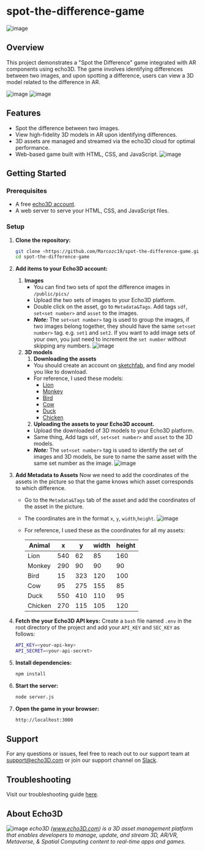 # spot-the-difference-game

![image](/public/pics/readme/begin_demo.png)

## Overview

This project demonstrates a "Spot the Difference" game integrated with AR components using echo3D. The game involves identifying differences between two images, and upon spotting a difference, users can view a 3D model related to the difference in AR.

![image](/public/pics/readme/set1_demo.png)
![image](/public/pics/readme/set2_demo.png)
## Features

- Spot the difference between two images.
- View high-fidelity 3D models in AR upon identifying differences.
- 3D assets are managed and streamed via the echo3D cloud for optimal performance.
- Web-based game built with HTML, CSS, and JavaScript.
![image](/public/pics/readme/3dmodel_demo.png)

## Getting Started

### Prerequisites

- A free [echo3D account](https://console.echo3d.co/#/auth/register).
- A web server to serve your HTML, CSS, and JavaScript files.
### Setup

1. **Clone the repository:**
   ```bash
   git clone <https://github.com/Marcozc19/spot-the-difference-game.git>
   cd spot-the-difference-game
   ```

2. **Add items to your Echo3D account:**
   1. **Images**
       - You can find two sets of spot the difference images in ```/public/pics/```
       - Upload the two sets of images to your Echo3D platform.
       - Double click on the asset, go to ```Metadata&Tags```. Add tags  ```sdf```, ```set<set number>``` and ```asset``` to the images.
       - ***Note:*** The ```set<set number>``` tag is used to group the images, if two images belong together, they should have the same ```set<set number>``` tag. e.g. ```set1``` and ```set2```. If you want to add image sets of your own, you just need to increment the ```set number``` without skipping any numbers.
    ![image](/public/pics/readme/pictag_demo.png)
   1. **3D models**
      1. **Downloading the assets**
       - You should create an account on [sketchfab](https://sketchfab.com/), and find any model you like to download.
       - For reference, I used these models:
         - [Lion](https://sketchfab.com/3d-models/lion-fc6eeed56f6e44048be4e6051a77c072#download)
         - [Monkey](https://sketchfab.com/3d-models/monkey-a066533da18f4caca0afc879bee0fe24)
         - [Bird](https://sketchfab.com/3d-models/blue-jay-6233ad12a9be46e496e27233b9b3b7de#download)
         - [Cow](https://sketchfab.com/3d-models/cow-cd0d161476d64a9ca80f059bff3ccddd)
         - [Duck](https://sketchfab.com/3d-models/hybrid-duck-2e9082cfd8c444d9b3b1b20821a0e101#download)
         - [Chicken](https://sketchfab.com/3d-models/chicken-pepe-friend-e61d16e2c1d94b3ab75dfcee75569502)
      2. **Uploading the assets to your Echo3D account.**
       - Upload the downloaded of 3D models to your Echo3D platform.
       - Same thing, Add tags ```sdf```, ```set<set number>``` and ```asset``` to the 3D models.     
       - ***Note:*** The ```set<set number>``` tag is used to identify the set of images and 3D models, be sure to name the same asset with the same set number as the image.
    ![image](/public/pics/readme/assettag_demo.png)
3. **Add Metadata to Assets**
   Now we need to add the coordinates of the assets in the picture so that the game knows which asset corresponds to which difference.
   - Go to the ```Metadata&Tags``` tab of the asset and add the coordinates of the asset in the picture.
   - The coordinates are in the format ```x```, ```y```, ```width```,```height```.
  ![image](/public/pics/readme/metadata_demo.png)
   - For reference, I used these as the coordinates for all my assets:

        |Animal   |x        |y        |width    |height   |
        |---------|---------|---------|---------|---------|
        |Lion     |540      |62       |85       |160      |
        |Monkey   |290      |90       |90       |90       |
        |Bird     |15       |323      |120      |100      |
        |Cow      |95       |275      |155      |85       |
        |Duck     |550      |410      |110      |95       |
        |Chicken  |270      |115      |105      |120      |

    
1. **Fetch the your Echo3D API keys:**
    Create a ```bash``` file named ```.env``` in the root directory of the project and add your ```API_KEY``` and ```SEC_KEY``` as follows:
    ```bash
    API_KEY=<your-api-key>
    API_SECRET=<your-api-secret>
    ```
2. **Install dependencies:**
    ```bash
    npm install
    ```
3. **Start the server:**
    ```bash
    node server.js
    ```
4. **Open the game in your browser:**
    ```bash
    http://localhost:3000
    ```

## Support
For any questions or issues, feel free to reach out to our support team at support@echo3D.com or join our support channel on [Slack](https://echo3d.slack.com/ssb/redirect).

## Troubleshooting
Visit our troubleshooting guide [here](https://docs.echo3d.com/unity/troubleshooting).

## About Echo3D
![image](/public/pics/echo3d.png)
*echo3D (www.echo3D.com) is a 3D asset management platform that enables developers to manage, update, and stream 3D, AR/VR, Metaverse, & Spatial Computing content to real-time apps and games.*